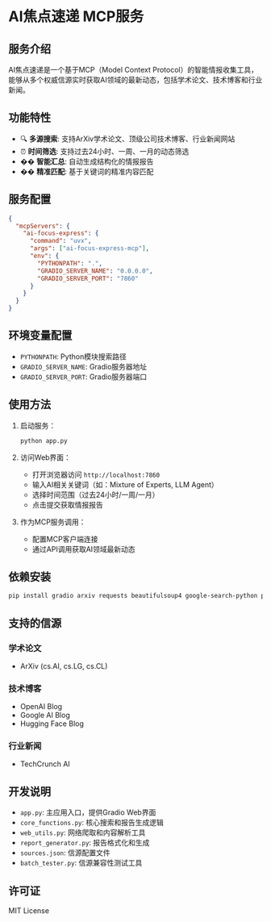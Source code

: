 # AI焦点速递 MCP服务

## 服务介绍

AI焦点速递是一个基于MCP（Model Context Protocol）的智能情报收集工具，能够从多个权威信源实时获取AI领域的最新动态，包括学术论文、技术博客和行业新闻。

## 功能特性

- 🔍 **多源搜索**: 支持ArXiv学术论文、顶级公司技术博客、行业新闻网站
- ⏰ **时间筛选**: 支持过去24小时、一周、一月的动态筛选
- �� **智能汇总**: 自动生成结构化的情报报告
- �� **精准匹配**: 基于关键词的精准内容匹配

## 服务配置

```json
{
  "mcpServers": {
    "ai-focus-express": {
      "command": "uvx",
      "args": ["ai-focus-express-mcp"],
      "env": {
        "PYTHONPATH": ".",
        "GRADIO_SERVER_NAME": "0.0.0.0",
        "GRADIO_SERVER_PORT": "7860"
      }
    }
  }
}
```

## 环境变量配置

- `PYTHONPATH`: Python模块搜索路径
- `GRADIO_SERVER_NAME`: Gradio服务器地址
- `GRADIO_SERVER_PORT`: Gradio服务器端口

## 使用方法

1. 启动服务：
   ```bash
   python app.py
   ```

2. 访问Web界面：
   - 打开浏览器访问 `http://localhost:7860`
   - 输入AI相关关键词（如：Mixture of Experts, LLM Agent）
   - 选择时间范围（过去24小时/一周/一月）
   - 点击提交获取情报报告

3. 作为MCP服务调用：
   - 配置MCP客户端连接
   - 通过API调用获取AI领域最新动态

## 依赖安装

```bash
pip install gradio arxiv requests beautifulsoup4 google-search-python python-dateutil
```

## 支持的信源

### 学术论文
- ArXiv (cs.AI, cs.LG, cs.CL)

### 技术博客
- OpenAI Blog
- Google AI Blog  
- Hugging Face Blog

### 行业新闻
- TechCrunch AI

## 开发说明

- `app.py`: 主应用入口，提供Gradio Web界面
- `core_functions.py`: 核心搜索和报告生成逻辑
- `web_utils.py`: 网络爬取和内容解析工具
- `report_generator.py`: 报告格式化和生成
- `sources.json`: 信源配置文件
- `batch_tester.py`: 信源兼容性测试工具

## 许可证

MIT License